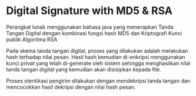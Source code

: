 <h1>Digital Signature with MD5 & RSA</h1>

<p>Perangkat lunak menggunakan bahasa java yang menerapkan Tanda Tangan Digital dengan kombinasi fungsi hash MD5 dan Kriptografi Kunci publik Algoritma RSA</p>

<p>Pada skema tanda tangan digital, proses yang dilakukan adalah melakukan hash terhadap nilai pesan. Hasil hash kemudian di-enkripsi menggunakan kunci privat yang telah di-generate oleh sistem sehingga menghasilkan nilai tanda tangan digital yang kemudian akan disisipkan kepada file.</p>

<p>Proses otentikasi pengirim dilakukan dengan mendekripsi tanda tangan dan mencocokkan hasil dekripsi dengan nilai hash pesan.</p>
